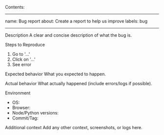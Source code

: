 
Contents:
***
name: Bug report
about: Create a report to help us improve
labels: bug
***

Description
A clear and concise description of what the bug is.

Steps to Reproduce
1. Go to '...'
2. Click on '...'
3. See error

Expected behavior
What you expected to happen.

Actual behavior
What actually happened (include errors/logs if possible).

Environment
- OS:
- Browser:
- Node/Python versions:
- Commit/Tag:

Additional context
Add any other context, screenshots, or logs here.
